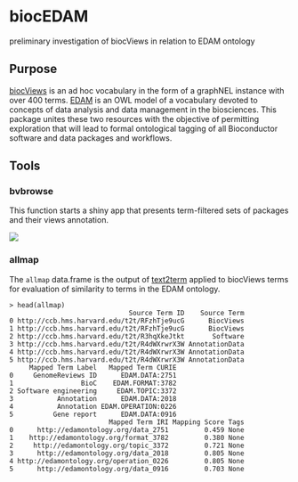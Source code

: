 # biocEDAM
preliminary investigation of biocViews in relation to EDAM ontology

## Purpose

[biocViews](https://bioconductor.org/packages/biocViews) is an ad hoc vocabulary in
the form of a graphNEL instance with over 400 terms.  [EDAM](https://edamontology.org)
is an OWL model of a vocabulary devoted to concepts of data analysis and data management
in the biosciences.  This package unites these two resources with the objective of
permitting exploration that will lead to formal ontological tagging of all Bioconductor
software and data packages and workflows.

## Tools

### bvbrowse

This function starts a shiny app that presents term-filtered sets of packages
and their views annotation.

![](https://github.com/vjcitn/biocEDAM/blob/main/BrowseGeneSig.png?raw=true)

### allmap

The `allmap` data.frame is the output of [text2term](https://pypi.org/text2term)
applied to biocViews terms for evaluation of similarity to terms
in the EDAM ontology.

```
> head(allmap)
                              Source Term ID    Source Term
0 http://ccb.hms.harvard.edu/t2t/RFzhTje9ucG      BiocViews
1 http://ccb.hms.harvard.edu/t2t/RFzhTje9ucG      BiocViews
2 http://ccb.hms.harvard.edu/t2t/R3hqXkeJtkt       Software
3 http://ccb.hms.harvard.edu/t2t/R4dWXrwrX3W AnnotationData
4 http://ccb.hms.harvard.edu/t2t/R4dWXrwrX3W AnnotationData
5 http://ccb.hms.harvard.edu/t2t/R4dWXrwrX3W AnnotationData
     Mapped Term Label   Mapped Term CURIE
0     GenomeReviews ID      EDAM.DATA:2751
1                 BioC    EDAM.FORMAT:3782
2 Software engineering     EDAM.TOPIC:3372
3           Annotation      EDAM.DATA:2018
4           Annotation EDAM.OPERATION:0226
5          Gene report      EDAM.DATA:0916
                         Mapped Term IRI Mapping Score Tags
0      http://edamontology.org/data_2751         0.459 None
1    http://edamontology.org/format_3782         0.380 None
2     http://edamontology.org/topic_3372         0.721 None
3      http://edamontology.org/data_2018         0.805 None
4 http://edamontology.org/operation_0226         0.805 None
5      http://edamontology.org/data_0916         0.703 None
```
